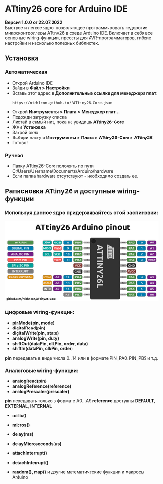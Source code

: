 # ATtiny26 core for Arduino IDE
 **Версия 1.0.0 от 22.07.2022**  
 Быстрое и легкое ядро, позволяющее программировать недорогие микроконтроллеры ATtiny26 в среде Arduino IDE.
 Включает в себя все основные wiring-функции, пресеты для AVR-программаторов, гибкие настройки и несколько полезных библиотек.
 
## Установка
### Автоматическая
- Открой Arduino IDE
- Зайди в **Файл > Настройки**
- Вставь этот адрес в **Дополнительные ссылки для менеджера плат**:
    ```
    https://nich1con.github.io//ATtiny26-Core.json
    ``` 
- Открой **Инструменты > Плата > Менеджер плат...**
- Подожди загрузку списка
- Листай в самый низ, пока не увидишь **ATtiny26-Core**
- Жми **Установка**
- Закрой окно
- Выбери плату в **Инструменты > Плата > ATtiny26-Core > ATtiny26**
- Готово!

### Ручная
- Папку ATtiny26-Core положить по пути C:\Users\Username\Documents\Arduino\hardware 
- Если папка hardware отсутствуют - необходимо создать ее.

## Раписновка ATtiny26 и доступные wiring-функции
### Используя данное ядро придерживайтесь этой распиновки:
![CORE_PINOUT](https://github.com/Nich1con/ATtiny26-Core/blob/main/ATtiny26-pinout.png)
### Цифровые wiring-функции:
- **pinMode(pin, mode)**  	 	
- **digitalRead(pin)**
- **digitalWrite(pin, state)**
- **analogWrite(pin, duty)**
- **shiftOut(dataPin, clkPin, order, data)**
- **shiftIn(dataPin, clkPin, order)**

**pin** передавать в виде числа 0...14 или в формате PIN_PA0, PIN_PB5 и т.д.
### Аналоговые wiring-функции:
- **analogRead(pin)**
- **analogReference(reference)**
- **analogPrescaler(prescaler)**

**pin** передавать только в формате A0...A9
**reference** доступны **DEFAULT**, **EXTERNAL**, **INTERNAL**


- **millis()**
- **micros()**
- **delay(ms)**
- **delayMicroseconds(us)**

- **attachInterrupt()**
- **detachInterrupt()**


- **random(), map()** и другие математические функции и макросы Arduino